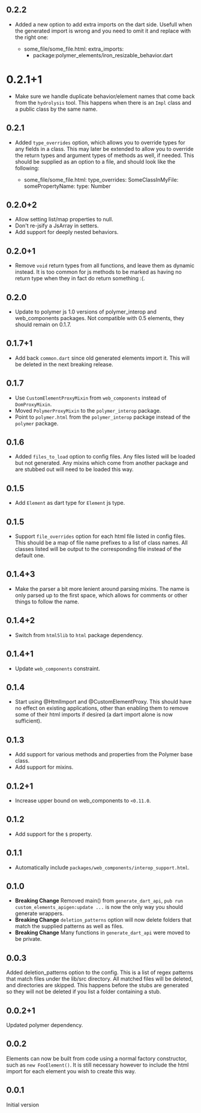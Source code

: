 ## 0.2.2

  * Added a new option to add extra imports on the dart side. Usefull when
    the generated import is wrong and you need to omit it and replace with
    the right one:

      - some_file/some_file.html:
         extra_imports:
          - package:polymer_elements/iron_resizable_behavior.dart
         
# 0.2.1+1
  * Make sure we handle duplicate behavior/element names that come back from the
    `hydrolysis` tool. This happens when there is an `Impl` class and a public
    class by the same name.

## 0.2.1
  * Added `type_overrides` option, which allows you to override types for any
    fields in a class. This may later be extended to allow you to override the
    return types and argument types of methods as well, if needed. This should
    be supplied as an option to a file, and should look like the following:
    
      - some_file/some_file.html:
          type_overrides:
            SomeClassInMyFile:
              somePropertyName:
                type: Number

## 0.2.0+2
  * Allow setting list/map properties to null.
  * Don't re-jsify a JsArray in setters.
  * Add support for deeply nested behaviors.

## 0.2.0+1
  * Remove `void` return types from all functions, and leave them as dynamic
    instead. It is too common for js methods to be marked as having no return
    type when they in fact do return something :(.

## 0.2.0
  * Update to polymer js 1.0 versions of polymer_interop and web_components
    packages. Not compatible with 0.5 elements, they should remain on 0.1.7.
    
## 0.1.7+1
  * Add back `common.dart` since old generated elements import it.
    This will be deleted in the next breaking release.

## 0.1.7
  * Use `CustomElementProxyMixin` from `web_components` instead of
    `DomProxyMixin`.
  * Moved `PolymerProxyMixin` to the `polymer_interop` package.
  * Point to `polymer.html` from the `polymer_interop` package instead of the
    `polymer` package.

## 0.1.6
  * Added `files_to_load` option to config files. Any files listed will be
    loaded but not generated. Any mixins which come from another package and are
    stubbed out will need to be loaded this way.

## 0.1.5
  * Add `Element` as dart type for `Element` js type.

## 0.1.5
  * Support `file_overrides` option for each html file listed in config files.
    This should be a map of file name prefixes to a list of class names. All
    classes listed will be output to the corresponding file instead of the
    default one.

## 0.1.4+3
  * Make the parser a bit more lenient around parsing mixins. The name is only
    parsed up to the first space, which allows for comments or other things
    to follow the name.

## 0.1.4+2
  * Switch from `html5lib` to `html` package dependency.

## 0.1.4+1
  * Update `web_components` constraint.

## 0.1.4
  * Start using @HtmlImport and @CustomElementProxy. This should have no effect
    on existing applications, other than enabling them to remove some of their
    html imports if desired (a dart import alone is now sufficient).

## 0.1.3
  * Add support for various methods and properties from the Polymer base class.
  * Add support for mixins.

## 0.1.2+1
  * Increase upper bound on web_components to `<0.11.0`.

## 0.1.2
  * Add support for the `$` property.

## 0.1.1
  * Automatically include `packages/web_components/interop_support.html`.

## 0.1.0

  * **Breaking Change** Removed main() from `generate_dart_api`, 
    `pub run custom_elements_apigen:update ...` is now the only way you should
    generate wrappers.
  * **Breaking Change** `deletion_patterns` option will now delete folders that
    match the supplied patterns as well as files.
  * **Breaking Change** Many functions in `generate_dart_api` were moved to be
    private.

## 0.0.3

Added deletion_patterns option to the config. This is a list of regex patterns
that match files under the lib/src directory. All matched files will be deleted,
and directories are skipped. This happens before the stubs are generated so they
will not be deleted if you list a folder containing a stub.

## 0.0.2+1

Updated polymer dependency.

## 0.0.2

Elements can now be built from code using a normal factory constructor, such as 
`new FooElement()`. It is still necessary however to include the html import for
each element you wish to create this way.

## 0.0.1

Initial version
